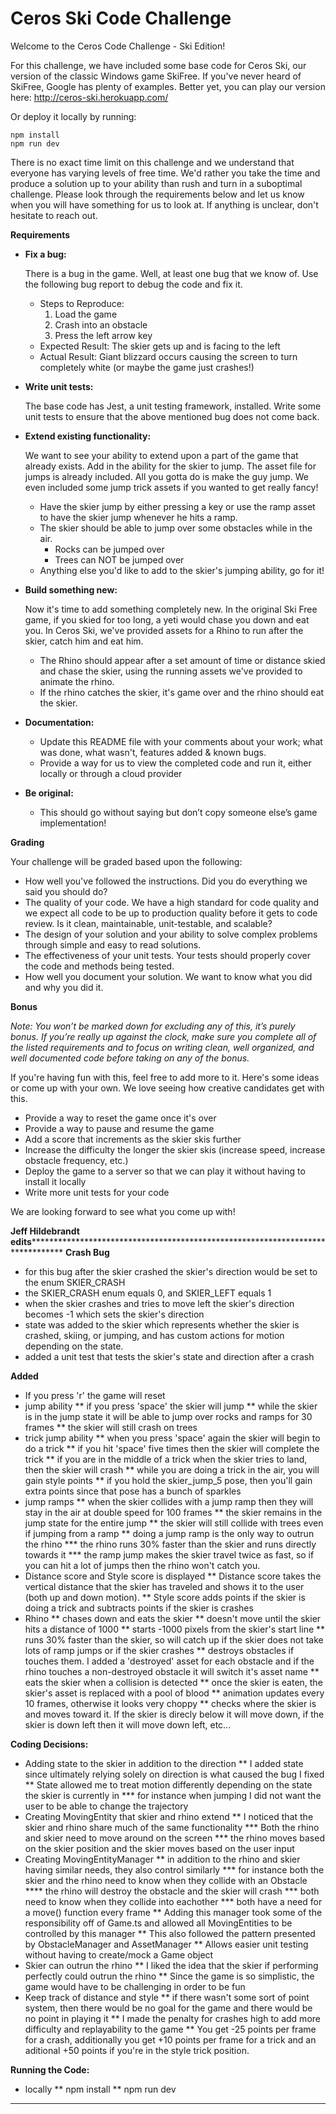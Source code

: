 # Ceros Ski Code Challenge

Welcome to the Ceros Code Challenge - Ski Edition!

For this challenge, we have included some base code for Ceros Ski, our version of the classic Windows game SkiFree. If
you've never heard of SkiFree, Google has plenty of examples. Better yet, you can play our version here: 
http://ceros-ski.herokuapp.com/  

Or deploy it locally by running:
```
npm install
npm run dev
```

There is no exact time limit on this challenge and we understand that everyone has varying levels of free time. We'd 
rather you take the time and produce a solution up to your ability than rush and turn in a suboptimal challenge. Please 
look through the requirements below and let us know when you will have something for us to look at. If anything is 
unclear, don't hesitate to reach out.

**Requirements**

* **Fix a bug:**

  There is a bug in the game. Well, at least one bug that we know of. Use the following bug report to debug the code
  and fix it.
  * Steps to Reproduce:
    1. Load the game
    1. Crash into an obstacle
    1. Press the left arrow key
  * Expected Result: The skier gets up and is facing to the left
  * Actual Result: Giant blizzard occurs causing the screen to turn completely white (or maybe the game just crashes!)
  
* **Write unit tests:**

  The base code has Jest, a unit testing framework, installed. Write some unit tests to ensure that the above mentioned
  bug does not come back.
  
* **Extend existing functionality:**

  We want to see your ability to extend upon a part of the game that already exists. Add in the ability for the skier to 
  jump. The asset file for jumps is already included. All you gotta do is make the guy jump. We even included some jump 
  trick assets if you wanted to get really fancy!
  * Have the skier jump by either pressing a key or use the ramp asset to have the skier jump whenever he hits a ramp.
  * The skier should be able to jump over some obstacles while in the air. 
    * Rocks can be jumped over
    * Trees can NOT be jumped over
  * Anything else you'd like to add to the skier's jumping ability, go for it!
   
* **Build something new:**

  Now it's time to add something completely new. In the original Ski Free game, if you skied for too long, 
  a yeti would chase you down and eat you. In Ceros Ski, we've provided assets for a Rhino to run after the skier, 
  catch him and eat him.
  * The Rhino should appear after a set amount of time or distance skied and chase the skier, using the running assets
    we've provided to animate the rhino.
  * If the rhino catches the skier, it's game over and the rhino should eat the skier. 

* **Documentation:**

  * Update this README file with your comments about your work; what was done, what wasn't, features added & known bugs.
  * Provide a way for us to view the completed code and run it, either locally or through a cloud provider
  
* **Be original:**  
  * This should go without saying but don’t copy someone else’s game implementation!

**Grading** 

Your challenge will be graded based upon the following:

* How well you've followed the instructions. Did you do everything we said you should do?
* The quality of your code. We have a high standard for code quality and we expect all code to be up to production 
  quality before it gets to code review. Is it clean, maintainable, unit-testable, and scalable?
* The design of your solution and your ability to solve complex problems through simple and easy to read solutions.
* The effectiveness of your unit tests. Your tests should properly cover the code and methods being tested.
* How well you document your solution. We want to know what you did and why you did it.

**Bonus**

*Note: You won’t be marked down for excluding any of this, it’s purely bonus.  If you’re really up against the clock, 
make sure you complete all of the listed requirements and to focus on writing clean, well organized, and well documented 
code before taking on any of the bonus.*

If you're having fun with this, feel free to add more to it. Here's some ideas or come up with your own. We love seeing 
how creative candidates get with this.
 
* Provide a way to reset the game once it's over
* Provide a way to pause and resume the game
* Add a score that increments as the skier skis further
* Increase the difficulty the longer the skier skis (increase speed, increase obstacle frequency, etc.)
* Deploy the game to a server so that we can play it without having to install it locally
* Write more unit tests for your code

We are looking forward to see what you come up with!

**Jeff Hildebrandt edits*********************************************************************************
**Crash Bug**
* for this bug after the skier crashed the skier's direction would be set to the enum SKIER_CRASH
* the SKIER_CRASH enum equals 0, and SKIER_LEFT equals 1
* when the skier crashes and tries to move left the skier's direction becomes -1 which sets the skier's direction 
* state was added to the skier which represents whether the skier is crashed, skiing, or jumping, and has custom actions for motion depending on the state.
* added a unit test that tests the skier's state and direction after a crash 

**Added**
* If you press 'r' the game will reset
* jump ability
** if you press 'space' the skier will jump
** while the skier is in the jump state it will be able to jump over rocks and ramps for 30 frames
** the skier will still crash on trees
* trick jump ability 
** when you press 'space' again the skier will begin to do a trick 
** if you hit 'space' five times then the skier will complete the trick 
** if you are in the middle of a trick when the skier tries to land, then the skier will crash 
** while you are doing a trick in the air, you will gain style points 
** if you hold the skier_jump_5 pose, then you'll gain extra points since that pose has a bunch of sparkles
* jump ramps 
** when the skier collides with a jump ramp then they will stay in the air at double speed for 100 frames
** the skier remains in the jump state for the entire jump 
** the skier will still collide with trees even if jumping from a ramp 
** doing a jump ramp is the only way to outrun the rhino
*** the rhino runs 30% faster than the skier and runs directly towards it 
*** the ramp jump makes the skier travel twice as fast, so if you can hit a lot of jumps then the rhino won't catch you.
* Distance score and Style score is displayed
** Distance score takes the vertical distance that the skier has traveled and shows it to the user (both up and down motion).
** Style score adds points if the skier is doing a trick and subtracts points if the skier is crashes
* Rhino
** chases down and eats the skier 
** doesn't move until the skier hits a distance of 1000
** starts -1000 pixels from the skier's start line
** runs 30% faster than the skier, so will catch up if the skier does not take lots of ramp jumps or if the skier crashes
** destroys obstacles if touches them.  I added a 'destroyed' asset for each obstacle and if the rhino touches a non-destroyed obstacle it will switch it's asset name
** eats the skier when a collision is detected
** once the skier is eaten, the skier's asset is replaced with a pool of blood
** animation updates every 10 frames, otherwise it looks very choppy
** checks where the skier is and moves toward it.  If the skier is direcly below it will move down, if the skier is down left then it will move down left, etc... 

**Coding Decisions:**
* Adding state to the skier in addition to the direction 
** I added state since ultimately relying solely on direction is what caused the bug I fixed
** State allowed me to treat motion differently depending on the state the skier is currently in
*** for instance when jumping I did not want the user to be able to change the trajectory
* Creating MovingEntity that skier and rhino extend
** I noticed that the skier and rhino share much of the same functionality
*** Both the rhino and skier need to move around on the screen
*** the rhino moves based on the skier position and the skier moves based on the user input
* Creating MovingEntityManager
** in addition to the rhino and skier having similar needs, they also control similarly
*** for instance both the skier and the rhino need to know when they collide with an Obstacle 
**** the rhino will destroy the obstacle and the skier will crash 
*** both need to know when they collide into eachother
*** both have a need for a move() function every frame 
** Adding this manager took some of the responsibility off of Game.ts and allowed all MovingEntities to be controlled by this manager 
** This also followed the pattern presented by ObstacleManager and AssetManager
** Allows easier unit testing without having to create/mock a Game object
* Skier can outrun the rhino
** I liked the idea that the skier if performing perfectly could outrun the rhino
** Since the game is so simplistic, the game would have to be challenging in order to be fun 
* Keep track of distance and style
** if there wasn't some sort of point system, then there would be no goal for the game and there would be no point in playing it 
** I made the penalty for crashes high to add more difficulty and replayability to the game
** You get -25 points per frame for a crash, additionally you get +10 points per frame for a trick and an aditional +50 points if you're in the style trick position.

**Running the Code:**
* locally
** npm install
** npm run dev 

*********************************************************************************************************
